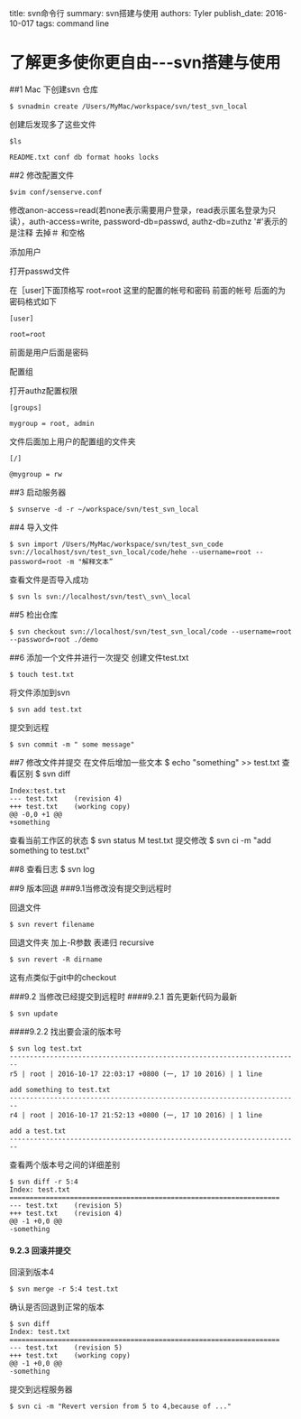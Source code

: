 title: svn命令行
summary: svn搭建与使用
authors: Tyler
publish_date: 2016-10-017
tags: command line 

# 了解更多使你更自由---svn搭建与使用

##1 Mac 下创建svn 仓库

    $ svnadmin create /Users/MyMac/workspace/svn/test_svn_local

创建后发现多了这些文件


    $ls

    README.txt conf db format hooks locks

##2 修改配置文件

    $vim conf/senserve.conf

修改anon-access=read(若none表示需要用户登录，read表示匿名登录为只读），auth-access=write, password-db=passwd, authz-db=zuthz
 '#'表示的是注释
 去掉＃ 和空格

添加用户

打开passwd文件

在［user]下面顶格写 root=root 这里的配置的帐号和密码 前面的帐号 后面的为密码格式如下

    [user]

    root=root

前面是用户后面是密码

配置组

打开authz配置权限

    [groups]

    mygroup = root, admin

文件后面加上用户的配置组的文件夹

    [/]

    @mygroup = rw

##3 启动服务器

    $ svnserve -d -r ~/workspace/svn/test_svn_local

##4 导入文件

    $ svn import /Users/MyMac/workspace/svn/test_svn_code svn://localhost/svn/test_svn_local/code/hehe --username=root --password=root -m "解释文本”

查看文件是否导入成功

    $ svn ls svn://localhost/svn/test\_svn\_local

##5 检出仓库

    $ svn checkout svn://localhost/svn/test_svn_local/code --username=root --password=root ./demo

##6 添加一个文件并进行一次提交
创建文件test.txt

    $ touch test.txt

将文件添加到svn

    $ svn add test.txt

提交到远程

    $ svn commit -m " some message"

##7 修改文件并提交
在文件后增加一些文本
    $ echo "something" >> test.txt
查看区别
    $ svn diff

    Index:test.txt
    --- test.txt	(revision 4)
    +++ test.txt	(working copy)
    @@ -0,0 +1 @@
    +something
查看当前工作区的状态
    $ svn status
    M       test.txt
提交修改
    $ svn ci -m "add something to test.txt"

##8 查看日志
    $ svn log

##9 版本回退
###9.1当修改没有提交到远程时

回退文件

    $ svn revert filename

回退文件夹 加上-R参数 表递归 recursive

    $ svn revert -R dirname

这有点类似于git中的checkout 

###9.2 当修改已经提交到远程时
####9.2.1 首先更新代码为最新

    $ svn update

####9.2.2 找出要会滚的版本号

    $ svn log test.txt
    ------------------------------------------------------------------------
    r5 | root | 2016-10-17 22:03:17 +0800 (一, 17 10 2016) | 1 line

    add something to test.txt
    ------------------------------------------------------------------------
    r4 | root | 2016-10-17 21:52:13 +0800 (一, 17 10 2016) | 1 line

    add a test.txt
    ------------------------------------------------------------------------
查看两个版本号之间的详细差别

    $ svn diff -r 5:4
    Index: test.txt
    ===================================================================
    --- test.txt	(revision 5)
    +++ test.txt	(revision 4)
    @@ -1 +0,0 @@
    -something



#### 9.2.3 回滚并提交

回滚到版本4

    $ svn merge -r 5:4 test.txt

确认是否回退到正常的版本

    $ svn diff
    Index: test.txt
    ===================================================================
    --- test.txt	(revision 5)
    +++ test.txt	(working copy)
    @@ -1 +0,0 @@
    -something

提交到远程服务器

    $ svn ci -m "Revert version from 5 to 4,because of ..."







 
